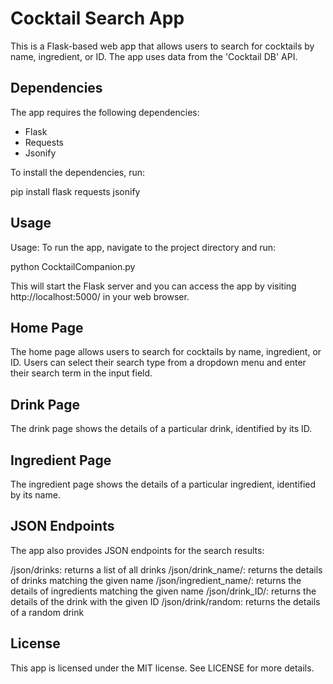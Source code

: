 # Cocktail Search App

This is a Flask-based web app that allows users to search for cocktails by name, ingredient, or ID. The app uses data from the 'Cocktail DB' API.

## Dependencies

The app requires the following dependencies:

* Flask
* Requests
* Jsonify

To install the dependencies, run:

pip install flask requests jsonify

## Usage

Usage:
To run the app, navigate to the project directory and run:

python CocktailCompanion.py

This will start the Flask server and you can access the app by visiting http://localhost:5000/ in your web browser.

## Home Page
The home page allows users to search for cocktails by name, ingredient, or ID. Users can select their search type from a dropdown menu and enter their search term in the input field.

## Drink Page
The drink page shows the details of a particular drink, identified by its ID.

## Ingredient Page
The ingredient page shows the details of a particular ingredient, identified by its name.

## JSON Endpoints
The app also provides JSON endpoints for the search results:

/json/drinks: returns a list of all drinks
/json/drink_name/<name>: returns the details of drinks matching the given name
/json/ingredient_name/<name>: returns the details of ingredients matching the given name
/json/drink_ID/<ID>: returns the details of the drink with the given ID
/json/drink/random: returns the details of a random drink

## License
This app is licensed under the MIT license. See LICENSE for more details.
